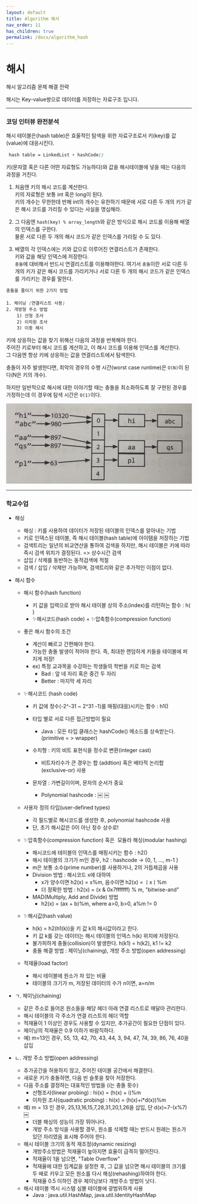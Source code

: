 ```yaml
---
layout: default
title: Algorithm 해시
nav_order: 11
has_children: true
permalink: /docs/algorithm_hash
---
```



# 해시

해시 알고리즘 문제 해결 전략  

해시는 Key-value쌍으로 데이터를 저장하는 자료구조 입니다.

---

### 코딩 인터뷰 완전분석

해시 테이블은(hash table)은 효울적인 탐색을 위한 자료구조로서 키(key)를 값(value)에 대응시킨다.  

```scss
 hash table = LinkedList + hashCode()
```

키(문자열 혹은 다른 어떤 자료형도 가능하다)와 값을 해시테이블에 넣을 때는 다음의 과정을 거친다.

1. 처음엔 키의 해시 코드를 계산한다.  
키의 자료형은 보통 int 혹은 long이 된다.  
키의 개수는 무한한데 반해 int의 개수는 유한하기 때문에 서로 다른 두 개의 키가 같은 해시 코드를 가리킬 수 있다는 사실을 명심해라.  

2. 그 다음엔 `hash(key) % array_length`와 같은 방식으로 해시 코드를 이용해 배열의 인덱스를 구한다.  
물론 서로 다른 두 개의 해시 코드가 같은 인덱스를 가리킬 수 도 있다.  

3. 배열의 각 인덱스에는 키와 값으로 이루어진 연결리스트가 존재한다.  
키와 값을 해당 인덱스에 저장한다.  
`충돌`에 대비해서 반드시 연결리스트를 이용해야한다.
여기서 `충돌`이란 서로 다른 두 개의 키가 같은 해시 코드를 가리키거나 서로 다른 두 개의 해시 코드가 같은 인덱스를 가리키는 경우를 말한다.  

```scss
충돌을 줄이기 위한 2가지 방법  

1. 체이닝 (연결리스트 사용)
2. 개방형 주소 방법
    1) 선형 조사
    2) 이차원 조사
    3) 이중 해시
```

키에 상응하는 값을 찾기 위해선 다음의 과정을 반복해야 한다.  
주어진 키로부터 해시 코드를 계산하고, 이 해시 코드를 이용해 인덱스를 계산한다.  
그 다음엔 항상 키에 상응하는 값을 연결리스트에서 탐색한다.  

충돌이 자주 발생한다면, 최악의 경우의 수행 시간(worst case runtime)은 `O(N)`이 된다(N은 키의 개수).  

하지만 일반적으로 해시에 대한 이야기할 때는 충돌을 최소화하도록 잘 구현된 경우를 가정하는데 이 경우에 탐색 시간은 `O(1)`이다.

![](/assets/images/algorithm/hash/hash.jpeg)  

---

### 학교수업


* 해싱
    * 해싱 : 키를 사용하여 데이터가 저장된 테이블의 인덱스를 알아내는 기법
    * 키로 인덱스된 테이블, 즉 해시 테이블(hash table)에 아이템을 저장하는 기법
    * 검색트리는 일년의 비교연산을 통하여 검색을 하지만, 해시 테이블은 키에 따라 즉시 검색 위치가 결정된다. => 상수시간 검색
    * 삽입 / 삭제를 동반하는 동적검색에 적절  
    * 검색 / 삽입 / 삭제만 가능하며, 검색트리와 같은 추가적인 이점이 없다.  
    
* 해시 함수
    * 해시 함수(hash function)
        * 키 값을 입력으로 받아 해시 테이블 상의 주소(index)를 리턴하는 함수 : h( )
        * ✨해시코드(hash code) + ✨압축함수(compression function)

    * 좋은 해시 함수의 조건
        * 계산이 빠르고 간편해야 한다.
        * 가능한 충돌 발생이 적어야 한다. 즉, 최대한 랜덤하게 키들을 테이블에 퍼지게 저장!
        * ex) 특정 교과목을 수강하는 학생들의 학번을 키로 하는 검색
			- Bad : 앞 네 자리 혹은 중간 두 자리
			- Better : 마지막 세 자리

    * ✨해시코드 (hash code)
        * 키 값에 정수(-2^-31 ~ 2^31 -1)를 매핑(대응)시키는 함수 : h1()
        * 타입 별로 서로 다른 접근방법이 필요
			- Java : 모든 타입 클래스는 hashCode() 메소드를 상속받는다. (primitive = > wrapper)
        * 수치형 : 키의 비트 표현식을 정수로 변환(integer cast)
			- 비트자리수가 큰 경우는 합 (addtion) 혹은 배타적 논리합 (exclusive-or) 사용
        * 문자열 : 가변길이이며, 문자의 순서가 중요

			- Polynomial hashcode :
￼
￼

    * 사용자 정의 타입(user-defined types)
		- 각 필드별로 해시코드를 생성한 후, polynomial hashcode 사용
		- 단, 초기 해시값은 0이 아닌 정수 상수로!

    * ✨압축함수(compression function) 혹은      모듈라 해싱(modular hashing)

        * 해시코드에 테이블의 인덱스를 매핑시키는 함수 : h2()
        * 해시 테이블의 크기가 m인 경우, h2 : hashcode -> {0, 1, ..., m-1 }
        * m은 보통 소수(prime number)를 사용하거나, 2의 거듭제곱을 사용
        * Division 방법 : 해시코드 x에 대하여
			- x가 양수이면 h2(x) = x%m, 음수이면 h2(x) = ㅣxㅣ%m
			- 더 정확한 방법 : h2(x) = (x & 0x7fffffff) % m, "bitwise-and"
        * MAD(Multiply, Add and Divide) 방법
			- h2(x) = (ax + b)%m, where a>0, b>0, a%m != 0

    * ✨해시값(hash value)
        * h(k) = h2(h1(k))을 키 값 k의 해시값이라고 한다.
        * 키 값 k를 갖는 데이터는 해시 테이블의 인덱스 h(k) 위치에 저장된다.
        * 불가피하게 충돌(collision)이 발생한다. h(k1) = h(k2), k1 != k2
        * 충돌 해결 방법 : 체이닝(chaining), 개방 주소 방법(open addressing)

    * 적재율(load factor)

        * 해시 테이블에 원소가 차 있는 비율
        * 테이블의 크기가 m, 저장된 데이터의 수가 n이면, a=n/m

* ㄱ. 체이닝(chaining)
    * 같은 주소로 들어온 원소들을 해당 헤더 아래 연결 리스트로 매달아 관리한다.
    * 해시 테이블의 각 주소가 연결 리스트의 헤더 역할
    * 적재율이 1 이상인 경우도 사용할 수 있지만, 추가공간이 필요한 단점이 있다.
    * 체이닝의 적재율은 0.9 이하가 바람직하다.
    * 예) m=13인 경우, 55, 13, 42, 70, 43, 44, 3, 94, 47, 74, 39, 86, 76, 40을 삽입  

* ㄴ. 개방 주소 방법(open addressing)
    * 추가공간을 허용하지 않고, 주어진 테이블 공간에서 해결한다.
    * 새로운 키가 충돌하면, 다음 빈 슬롯을 찾아 저장한다.
    * 다음 주소를 결정하는 대표적인 방법들 (i는 충돌 횟수)
        * 선형조사(linear probing) : hi(x) = (h(x) + i)%m
        * 이차원 조사(quadratic probing) : hi(x) = (h(x)+i*d(x))%m
    * 예) m = 13 인 경우, 25,13,16,15,7,28,31,20,1,26을 삽입, 단 d(x)=7-(x%7)
￼
        * 더블 해싱의 성능이 가장 뛰어나다.
        * 개방 주소 방식을 사용할 경우, 원소를 삭제할 때는 반드시 원래는 원소가 있던 자리였음 표시해 주어야 한다.
    * 해시 테이블 크기의 동적 재조정(dynamic resizing)
        * 개방주소방법은 적재율이 높아지면 효율이 급격히 떨어진다.
        * 적재율이 1을 넘으면, "Table Overflow"
        * 적재율에 대한 임계값을 설정한 후, 그 값을 넘으면 해시 테이블의 크기를 두 배로 키우고 모든 원소를 다시 해싱(rehashing)하여야 한다.
        * 적재율 0.5 이하인 경우 체이닝보다 개방주소 방법이 낫다.
    * 해시 테이블 역시 시스템 심볼 테이블에 광범위하게 사용
        * Java : java.util.HashMap, java.util.IdentityHashMap
